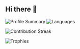 ## Hi there 👋

![Profile Summary](https://github-profile-summary-cards.vercel.app/api/cards/profile-details?username=hanskw4267&theme=dracula)
![Languages](http://github-profile-summary-cards.vercel.app/api/cards/repos-per-language?username=hanskw4267&theme=dracula)

![Contribution Streak](https://github-readme-streak-stats.herokuapp.com/?user=hanskw4267&theme=dracula)

![Trophies](https://github-profile-trophy.vercel.app/?username=hanskw4267&theme=dracula)

<!--
Here are some ideas to get you started:

- 🔭 I’m currently working on ...
- 🌱 I’m currently learning ...
- 👯 I’m looking to collaborate on ...
- 🤔 I’m looking for help with ...
- 💬 Ask me about ...
- 📫 How to reach me: ...
- 😄 Pronouns: ...
- ⚡ Fun fact: ...
-->